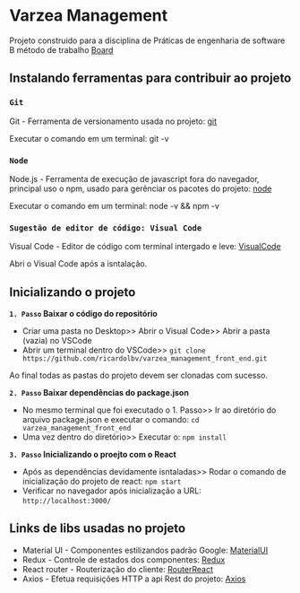 # Varzea Management

Projeto construido para a disciplina de Práticas de engenharia de software B método de trabalho [Board](https://trello.com/b/TeVuKh3Tagile-sprint-board)

## Instalando ferramentas para contribuir ao projeto

### `Git`

Git - Ferramenta de versionamento usada no projeto: [git](https://git-scm.com/downloads)

Executar o comando em um terminal: git -v

### `Node`

Node.js - Ferramenta de execução de javascript fora do navegador, principal uso o npm, usado para gerênciar os pacotes do projeto: [node](https://nodejs.org/en/)

Executar o comando em um terminal: node -v && npm -v

### `Sugestão de editor de código: Visual Code`

Visual Code - Editor de código com terminal intergado e leve: [VisualCode](https://code.visualstudio.com/)

Abri o Visual Code após a isntalação.

## Inicializando o projeto

**`1. Passo` Baixar o código do repositório**

- Criar uma pasta no Desktop>> Abrir o Visual Code>> Abrir a pasta (vazia) no VSCode
- Abrir um terminal dentro do VSCode>> `git clone https://github.com/ricardolbv/varzea_management_front_end.git`

Ao final todas as pastas do projeto devem ser clonadas com sucesso.

**`2. Passo` Baixar dependências do package.json**

- No mesmo terminal que foi executado o 1. Passo>> Ir ao diretório do arquivo package.json e executar o comando: `cd varzea_management_front_end`
- Uma vez dentro do diretório>> Executar o: `npm install`

**`3. Passo` Inicializando o proejto com o React**

- Após as dependências devidamente isntaladas>> Rodar o comando de inicialização do projeto de react: `npm start`
- Verificar no navegador após inicialização a URL: `http://localhost:3000/`

## Links de libs usadas no projeto

- Material UI - Componentes estilizandos padrão Google: [MaterialUI](https://material-ui.com/)
- Redux - Controle de estados dos componentes: [Redux](https://redux.js.org/)
- React router - Routerização do cliente: [RouterReact](https://reactrouter.com/)
- Axios - Efetua requisições HTTP a api Rest do projeto: [Axios](https://axios-http.com/docs/intro)
